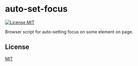 # auto-set-focus

[![License MIT][license-image]](LICENSE)

Browser script for auto-setting focus on some element on page.

## License

[MIT](LICENSE)

[license-image]: https://img.shields.io/badge/license-MIT-blue.svg?longCache=true&style=flat-square 'The MIT License'

